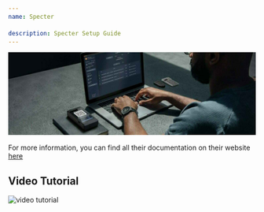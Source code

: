```yaml
---
name: Specter

description: Specter Setup Guide
---
```


![cover](assets/cover.jpeg)

For more information, you can find all their documentation on their website [here](https://docs.specter.solutions/desktop/)

## Video Tutorial

![video tutorial](https://www.youtube.com/watch?v=mV1KS-Uwjew)
